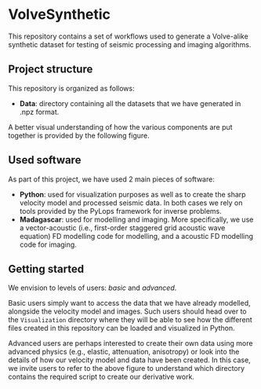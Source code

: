 # VolveSynthetic

This repository contains a set of workflows used to generate a Volve-alike synthetic dataset for 
testing of seismic processing and imaging algorithms.


## Project structure
This repository is organized as follows:
* **Data**: directory containing all the datasets that we have generated in .npz format.

A better visual understanding of how the various components are put together is provided by the following figure.


## Used software
As part of this project, we have used 2 main pieces of software:
* **Python**: used for visualization purposes as well as to create the sharp velocity model and processed seismic data. In both cases we 
rely on tools provided by the PyLops framework for inverse problems.
* **Madagascar**: used for modelling and imaging. More specifically, we use a vector-acoustic (i.e., first-order staggered grid acoustic wave equation) FD modelling code for modelling, and a acoustic FD modelling code for imaging.


## Getting started
We envision to levels of users: *basic* and *advanced*.

Basic users simply want to access the data that we have already modelled, alongside the velocity model and images. Such users should head over to
the `Visualization` directory where they will be able to see how the different files created in this repository can be loaded and visualized in Python.

Advanced users are perhaps interested to create their own data using more advanced physics (e.g., elastic, attenuation, anisotropy) or look into the details
of how our velocity model and data have been created. In this case, we invite users to refer to the above figure to understand which directory contains the
required script to create our derivative work. 

